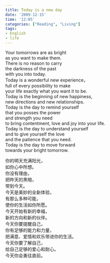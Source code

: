 ```yaml
---
title: Today is a new day
date: '2009-12-15'
time: '12:05'
categories: ["Reading", "Living"]
tags:
- English
- life
---
```



Your tomorrows are as bright   
as you want to make them.   
There is no reason to carry   
the darkness of the past  
with you into today.  
Today is a wonderful new experience，  
full of every possibility to make  
your life exactly what you want it to be.  
Today is the beginning of new happiness,  
new directions and new relationships.  
Today is the day to remind yourself  
that you posses the power  
and strength you need  
to bring contentment, love and joy into your life.  
Today is the day to understand yourself  
and to give yourself the love  
and the patience that you need.   
Today is the day to move forward  
towards your bright tomorrow.  
  
你的明天充满阳光，  
如你心中所想。  
你没有理由，  
把昨天的黑暗，  
带到今天。  
今天是美妙的全新体验，  
有那么多种可能，  
使你的生活如你所愿。  
今天开始有新的幸福，  
新的方向和新的伙伴。  
今天你要提醒自己，  
你有足够的能力和力量，  
把满意、爱情和欢乐带进你的生活。  
今天你要了解自己，  
给自己足够的爱心和耐心。  
今天你会勇往直前。